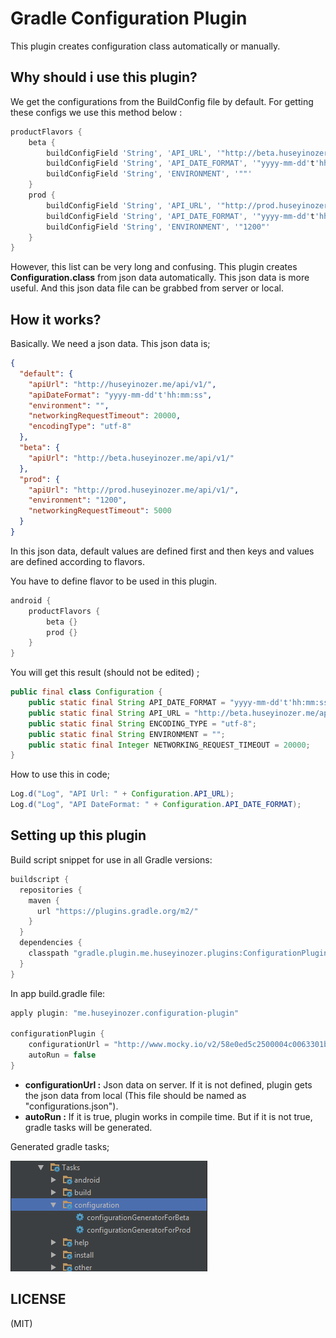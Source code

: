 # Gradle Configuration Plugin

This plugin creates configuration class automatically or manually.

## Why should i use this plugin?

We get the configurations from the BuildConfig file by default.
For getting these configs we use this method below :

```groovy
productFlavors {
    beta {
        buildConfigField 'String', 'API_URL', '"http://beta.huseyinozer.me/api/v1/"'
        buildConfigField 'String', 'API_DATE_FORMAT', '"yyyy-mm-dd't'hh:mm:ss"'
        buildConfigField 'String', 'ENVIRONMENT', '""'
    }
    prod {
        buildConfigField 'String', 'API_URL', '"http://prod.huseyinozer.me/api/v1/"'
        buildConfigField 'String', 'API_DATE_FORMAT', '"yyyy-mm-dd't'hh:mm:ss"'
        buildConfigField 'String', 'ENVIRONMENT', '"1200"'
    }
}
```

However, this list can be very long and confusing.
This plugin creates **Configuration.class** from json data automatically.
This json data is more useful.
And this json data file can be grabbed from server or local.

## How it works?

Basically. We need a json data. This json data is;

```json
{
  "default": {
    "apiUrl": "http://huseyinozer.me/api/v1/",
    "apiDateFormat": "yyyy-mm-dd't'hh:mm:ss",
    "environment": "",
    "networkingRequestTimeout": 20000,
    "encodingType": "utf-8"
  },
  "beta": {
    "apiUrl": "http://beta.huseyinozer.me/api/v1/"
  },
  "prod": {
    "apiUrl": "http://prod.huseyinozer.me/api/v1/",
    "environment": "1200",
    "networkingRequestTimeout": 5000
  }
}
```

In this json data, default values are defined first and then keys and values are defined according to flavors.

You have to define flavor to be used in this plugin.

```groovy
android {
    productFlavors {
        beta {}
        prod {}
    }
}
```

You will get this result (should not be edited) ;

```java
public final class Configuration {
	public static final String API_DATE_FORMAT = "yyyy-mm-dd't'hh:mm:ss";
	public static final String API_URL = "http://beta.huseyinozer.me/api/v1/";
	public static final String ENCODING_TYPE = "utf-8";
	public static final String ENVIRONMENT = "";
	public static final Integer NETWORKING_REQUEST_TIMEOUT = 20000;
}
```

How to use this in code;

```java
Log.d("Log", "API Url: " + Configuration.API_URL);
Log.d("Log", "API DateFormat: " + Configuration.API_DATE_FORMAT);
```

## Setting up this plugin

Build script snippet for use in all Gradle versions:

```groovy
buildscript {
  repositories {
    maven {
      url "https://plugins.gradle.org/m2/"
    }
  }
  dependencies {
    classpath "gradle.plugin.me.huseyinozer.plugins:ConfigurationPlugin:0.1"
  }
}

```

In app build.gradle file:


```groovy
apply plugin: "me.huseyinozer.configuration-plugin"

configurationPlugin {
    configurationUrl = "http://www.mocky.io/v2/58e0ed5c2500004c0063301b"
    autoRun = false
}

```

* **configurationUrl :** Json data on server. If it is not defined, plugin gets the json data from local (This file should be named as "configurations.json").
* **autoRun :** If it is true, plugin works in compile time. But if it is not true, gradle tasks will be generated.

Generated gradle tasks;

![](gradle_tasks.png)

## LICENSE

(MIT)
